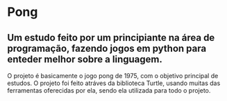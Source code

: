 
# Pong


## Um estudo feito por um principiante na área de programação, fazendo jogos em python para enteder melhor sobre a linguagem.

O projeto é basicamente o jogo pong de 1975, com o objetivo principal de estudos. O projeto foi feito atráves da biblioteca Turtle, usando muitas das ferramentas oferecidas por ela, sendo ela utilizada para todo o projeto.
